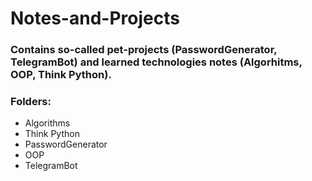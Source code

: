 # Notes-and-Projects
<h3><p>Contains so-called pet-projects (PasswordGenerator, TelegramBot) and learned technologies notes (Algorhitms, OOP, Think Python).</p></h3>

<h3>Folders:</h3>
<ul>
  <li>Algorithms</li>
  <li>Think Python</li>
  <li>PasswordGenerator</li>
  <li>OOP</li>
  <li>TelegramBot</li>
</ul>
